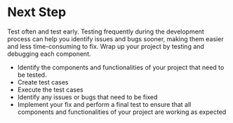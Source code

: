 # Next Step

Test often and test early. Testing frequently during the development process can help you identify issues and bugs sooner, making them easier and less time-consuming to fix. Wrap up your project by testing and debugging each component.

- Identify the components and functionalities of your project that need to be tested.
- Create test cases
- Execute the test cases
- Identify any issues or bugs that need to be fixed
- Implement your fix and perform a final test to ensure that all components and functionalities of your project are working as expected

